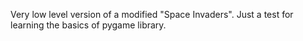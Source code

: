 Very low level version of a modified "Space Invaders".
Just a test for learning the basics of pygame library.
